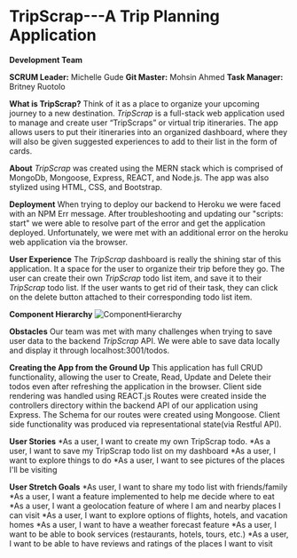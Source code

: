# TripScrap---A Trip Planning Application

**Development Team**

**SCRUM Leader:** Michelle Gude 
**Git Master:** Mohsin Ahmed 
**Task Manager:** Britney Ruotolo 

**What is TripScrap?**
Think of it as a place to organize your upcoming journey to a new destination. 
*TripScrap* is a full-stack web application used to manage and create user “TripScraps” or virtual trip itineraries. 
The app allows users to put their itineraries into an organized dashboard, where they will also be given suggested experiences to add to their list in the form of cards.

**About**
*TripScrap* was created using the MERN stack which is comprised of MongoDb, Mongoose, Express, REACT, and Node.js. The app was also stylized using HTML, CSS, and Bootstrap.  

**Deployment**
When trying to deploy our backend to Heroku we were faced with an NPM Err message. After troubleshooting and updating our "scripts: start" we were able to resolve part of the error and get the application deployed. Unfortunately, we were met with an additional error on the heroku web application via the browser.  

**User Experience**
The *TripScrap* dashboard is really the shining star of this application. It a space for the user to organize their trip before they go. The user can create their own *TripScrap* todo list item, and save it to their *TripScrap* todo list. If the user wants to get rid of their task, they can click on the delete button attached to their corresponding todo list item.  

**Component Hierarchy**
![ComponentHierarchy](https://i.ibb.co/3WFVtH9/2021-02-10-01-58-49-Trip-Scrap-Figma.png)

**Obstacles**
Our team was met with many challenges when trying to save user data to the backend *TripScrap* API.
We were able to save data locally and display it through localhost:3001/todos. 

**Creating the App from the Ground Up**
This application has full CRUD functionality, allowing the user to Create, Read, 
Update and Delete their todos even after refreshing the application in the browser. 
Client side rendering was handled using REACT.js 
Routes were created inside the controllers directory within the backend API of our application using Express. The Schema for our routes were created using Mongoose. 
Client side functionality was produced via representational state(via Restful API).

**User Stories**
*As a user, I want to create my own TripScrap todo. 
*As a user, I want to save my TripScrap todo list on my dashboard
*As a user, I want to explore things to do
*As a user, I want to see pictures of the places I'll be visiting

**User Stretch Goals** 
*As user, I want to share my todo list with friends/family
*As a user, I want a feature implemented to help me decide where to eat
*As a user, I want a geolocation feature of where I am and nearby places I can visit
*As a user, I want to explore options of flights, hotels, and vacation homes
*As a user, I want to have a weather forecast feature
*As a user, I want to be able to book services (restaurants, hotels, tours, etc.)
*As a user, I want to be able to have reviews and ratings of the places I want to visit

